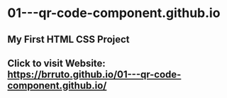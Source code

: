 # 01---qr-code-component.github.io

## My First HTML CSS Project

## Click  to visit Website: https://brruto.github.io/01---qr-code-component.github.io/
